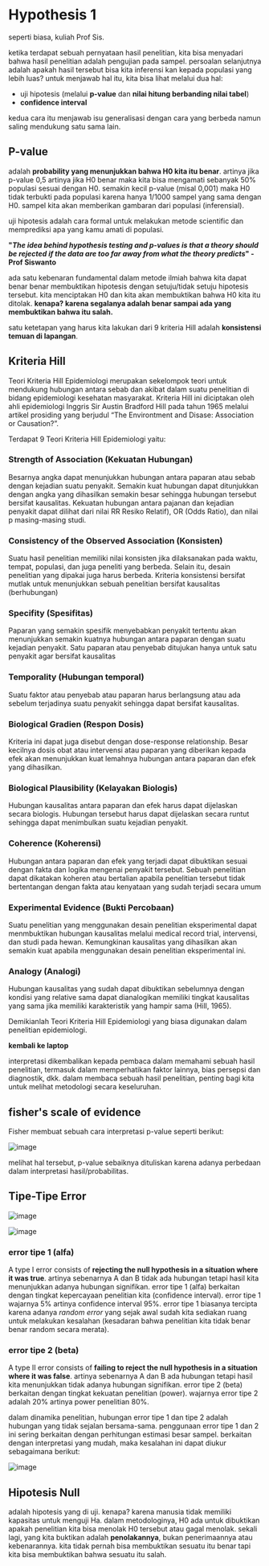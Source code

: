 # Hypothesis 1

seperti biasa, kuliah Prof Sis.

ketika terdapat sebuah pernyataan hasil penelitian, kita bisa menyadari bahwa hasil penelitian adalah pengujian pada sampel. persoalan selanjutnya adalah apakah hasil tersebut bisa kita inferensi kan kepada populasi yang lebih luas? untuk menjawab hal itu, kita bisa lihat melalui dua hal:
- uji hipotesis (melalui **p-value** dan **nilai hitung berbanding nilai tabel**)
- **confidence interval**

kedua cara itu menjawab isu generalisasi dengan cara yang berbeda namun saling mendukung satu sama lain.

## P-value

adalah **probability yang menunjukkan bahwa H0 kita itu benar**. artinya jika p-value 0,5 artinya jika H0 benar maka kita bisa mengamati sebanyak 50% populasi sesuai dengan H0. semakin kecil p-value (misal 0,001) maka H0 tidak terbukti pada populasi karena hanya 1/1000 sampel yang sama dengan H0. sampel kita akan memberikan gambaran dari populasi (inferensial).

uji hipotesis adalah cara formal untuk melakukan metode scientific dan memprediksi apa yang kamu amati di populasi.

**"_The idea behind hypothesis testing and p-values is that a theory should be rejected if the data are too far away from what the theory predicts_" -Prof Siswanto**

ada satu kebenaran fundamental dalam metode ilmiah bahwa kita dapat benar benar membuktikan hipotesis dengan setuju/tidak setuju hipotesis tersebut. kita menciptakan H0 dan kita akan membuktikan bahwa H0 kita itu ditolak. **kenapa? karena segalanya adalah benar sampai ada yang membuktikan bahwa itu salah.**

satu ketetapan yang harus kita lakukan dari 9 kriteria Hill adalah **konsistensi temuan di lapangan**.

## Kriteria Hill

Teori Kriteria Hill Epidemiologi merupakan sekelompok teori untuk mendukung hubungan antara sebab dan akibat dalam suatu penelitian di bidang epidemiologi kesehatan masyarakat. Kriteria Hill ini diciptakan oleh ahli epidemiologi Inggris Sir Austin Bradford Hill pada tahun 1965 melalui artikel prosiding yang berjudul “The Environtment and Disase: Association or Causation?”.

Terdapat 9 Teori Kriteria Hill Epidemiologi yaitu:

### Strength of Association (Kekuatan Hubungan)
Besarnya angka dapat menunjukkan hubungan antara paparan atau sebab dengan kejadian suatu penyakit. Semakin kuat hubungan dapat ditunjukkan dengan angka yang dihasilkan semakin besar sehingga hubungan tersebut bersifat kausalitas. Kekuatan hubungan antara pajanan dan kejadian penyakit dapat dilihat dari nilai RR Resiko Relatif), OR (Odds Ratio), dan nilai p masing-masing studi.

### Consistency of the Observed Association (Konsisten)
Suatu hasil penelitian memiliki nilai konsisten jika dilaksanakan pada waktu, tempat, populasi, dan juga peneliti yang berbeda. Selain itu, desain penelitian yang dipakai juga harus berbeda. Kriteria konsistensi bersifat mutlak untuk menunjukkan sebuah penelitian bersifat kausalitas (berhubungan)

### Specifity (Spesifitas)
Paparan yang semakin spesifik menyebabkan penyakit tertentu akan menunjukkan semakin kuatnya hubungan antara paparan dengan suatu kejadian penyakit. Satu paparan atau penyebab ditujukan hanya untuk satu penyakit agar bersifat kausalitas

### Temporality (Hubungan temporal)
Suatu faktor atau penyebab atau paparan harus berlangsung atau ada sebelum terjadinya suatu penyakit sehingga dapat bersifat kausalitas.

### Biological Gradien (Respon Dosis)
Kriteria ini dapat juga disebut dengan dose-response relationship. Besar kecilnya dosis obat atau intervensi atau paparan yang diberikan kepada efek akan menunjukkan kuat lemahnya hubungan antara paparan dan efek yang dihasilkan.

### Biological Plausibility (Kelayakan Biologis)
Hubungan kausalitas antara paparan dan efek harus dapat dijelaskan secara biologis. Hubungan tersebut harus dapat dijelaskan secara runtut sehingga dapat menimbulkan suatu kejadian penyakit.

### Coherence (Koherensi)
Hubungan antara paparan dan efek yang terjadi dapat dibuktikan sesuai dengan fakta dan logika mengenai penyakit tersebut. Sebuah penelitian dapat dikatakan koheren atau bertalian apabila penelitian tersebut tidak bertentangan dengan fakta atau kenyataan yang sudah terjadi secara umum

### Experimental Evidence (Bukti Percobaan)
Suatu penelitian yang menggunakan desain penelitian eksperimental dapat menmbuktikan hubungan kausalitas melalui medical record trial, intervensi, dan studi pada hewan. Kemungkinan kausalitas yang dihasilkan akan semakin kuat apabila menggunakan desain penelitian eksperimental ini.

### Analogy (Analogi)
Hubungan kausalitas yang sudah dapat dibuktikan sebelumnya dengan kondisi yang relative sama dapat dianalogikan memiliki tingkat kausalitas yang sama jika memiliki karakteristik yang hampir sama (Hill, 1965).

Demikianlah Teori Kriteria Hill Epidemiologi yang biasa digunakan dalam penelitian epidemiologi.

**kembali ke laptop**

interpretasi dikembalikan kepada pembaca dalam memahami sebuah hasil penelitian, termasuk dalam memperhatikan faktor lainnya, bias persepsi dan diagnostik, dkk. dalam membaca sebuah hasil penelitian, penting bagi kita untuk melihat metodologi secara keseluruhan. 

## fisher's scale of evidence

Fisher membuat sebuah cara interpretasi p-value seperti berikut:

![image](https://github.com/user-attachments/assets/9d89d9cf-11af-42ba-b942-5d5180e95339)

melihat hal tersebut, p-value sebaiknya dituliskan karena adanya perbedaan dalam interpretasi hasil/probabilitas.

## Tipe-Tipe Error

![image](https://github.com/user-attachments/assets/c3082018-e95c-4516-927c-ec4abce59900)

![image](https://github.com/user-attachments/assets/b1257404-ebed-4643-9f9a-1ccf9dcc9132)

### error tipe 1 (alfa)

A type I error consists of **rejecting the null hypothesis in a situation where it was true**. artinya sebenarnya A dan B tidak ada hubungan tetapi hasil kita menunjukkan adanya hubungan signifikan. error tipe 1 (alfa) berkaitan dengan tingkat kepercayaan penelitian kita (confidence interval). error tipe 1 wajarnya 5% artinya confidence interval 95%. error tipe 1 biasanya tercipta karena adanya _random error_ yang sejak awal sudah kita sediakan ruang untuk melakukan kesalahan (kesadaran bahwa penelitian kita tidak benar benar random secara merata).

### error tipe 2 (beta)

A type II error consists of **failing to reject the null hypothesis in a situation where it was false**. artinya sebenarnya A dan B ada hubungan tetapi hasil kita menunjukkan tidak adanya hubungan signifikan. error tipe 2 (beta) berkaitan dengan tingkat kekuatan penelitian (power). wajarnya error tipe 2 adalah 20% artinya power penelitian 80%.

dalam dinamika penelitian, hubungan error tipe 1 dan tipe 2 adalah hubungan yang tidak sejalan bersama-sama. penggunaan error tipe 1 dan 2 ini sering berkaitan dengan perhitungan estimasi besar sampel. berkaitan dengan interpretasi yang mudah, maka kesalahan ini dapat diukur sebagaimana berikut:

![image](https://github.com/user-attachments/assets/e9938405-c176-4b42-b384-2fa0bd1682f4)

## Hipotesis Null

adalah hipotesis yang di uji. kenapa? karena manusia tidak memiliki kapasitas untuk menguji Ha. dalam metodologinya, H0 ada untuk dibuktikan apakah penelitian kita bisa menolak H0 tersebut atau gagal menolak. sekali lagi, yang kita buktikan adalah **penolakannya**, bukan penerimaannya atau kebenarannya. kita tidak pernah bisa membuktikan sesuatu itu benar tapi kita bisa membuktikan bahwa sesuatu itu salah.
